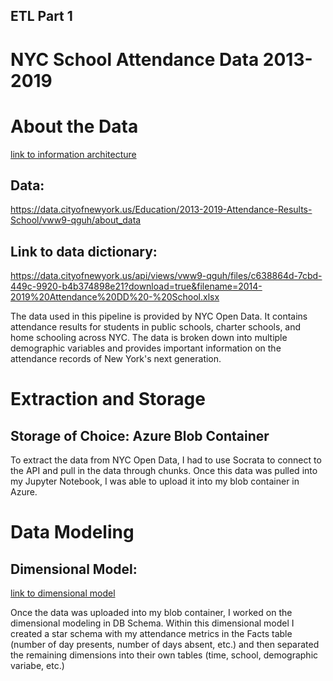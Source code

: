 ## ETL Part 1
# NYC School Attendance Data 2013-2019

# About the Data
[link to information architecture](https://viewer.diagrams.net/?tags=%7B%7D&highlight=0000ff&edit=_blank&layers=1&nav=1&title=Informartion%20Architecture.drawio#R7VnZTuMwFP2aSjMPjLJTHukywNCBSkWCPrqJSQxOHDlO2%2FD1Yyd2lqZAO3RRJV4a3xOvdzn3Ou2Y%2FXB5RUEc%2FCUexB1D85Ydc9AxDF2zNf4QSFYgtpAE4FPkyU4VMEFvUI2UaIo8mDQ6MkIwQ3ETdEkUQZc1MEApWTS7PRPcXDUGPmwBExfgNvqIPBYUaFcdS%2BDXEPmBWlnX5JsQqM4SSALgkUUNMocds08JYUUrXPYhFspTeinG%2FX7nbbkxCiO2yYDZ6LZ%2FH73cjP2b7vgao%2Btldntmyr2xTB0Yevz8UiSUBcQnEcDDCu1RkkYeFLNqXKr6jAiJOahz8AUylkljgpQRDgUsxPItXCL2VGtPxVS%2FbCkNlnLmXMhqwhhSFEIGqcIiRrOnulCbSYjVVLmk5irOLA76riollJCUuvAD%2FSmXBNSH7IN%2BRmlwHimQ8FPQjI%2BjEAOG5s19AOmyftmvsipvSMNuYWQ57xzgVK40AAxwZFIcz3Aw33vPQ3Pe9EXzx92UL6XdxzDiD9n7TIxgqSeUZGiXjMHIA5ELf6oJ%2BOZqc7Q8iwdALJpuhhF3IGryTosAMTiJQa7kBaeQpqfMClcbzUoAuK9%2B7oD3KePTQIknha%2FpdrnwHFIGlx8buG0QOcCSMStJqyvFRcUAugrroB79ihZ2bkKjZcLhklHgCkvMkbDO5fimpfEqUvXPdb0DtRlaU2%2B6YW%2BmOGdfejs%2FJr9VnDatvTkpfrM25DfnmPx28Z3EDmLk7jGNbLUY8PItpTx5aT1MZvzRJxEDPCPQU048xkWTQcvqsc6g5rrUo%2B%2BLQu2Tia4ykqrgmTZiZ30k5dJqWO4wvIwNw8s6ao1onJ6ZtyPMfZvZ2dDMuvZFO8uhY4LyQlwyh6M3mcO8WCGEYmNy1Iq3lNv4fwdyWvzcpxAwQdADrvIoQcIzuKS%2BEaD8atGbuAEMQbt0DUg4S5ODlK2WsaI6ew3pWutI19gX6XZb2nygIEqeCQ2rC1muwT9pnAl%2FNrQ7wuCMkNe2LhthegB9nq8kMWvDJHa%2BL3Xq1jHZbXf3gO0S2w7JTZHL5%2BxmHjWLaa24GRHg1UOGG8nQxiRhPoWJePHIf9IERX7V64qi%2BJSrSKe7QmjWmnv4WkIz9xaBekuh3%2FXFViHYPVR98TU7m%2B06QH6aF1%2Fu%2Bc8DmGEIUiW6qkqYoyQFGL3xTZIoaXsLxihO4EESmGPbjfix1yWwix3dwrhY%2FQlQVGPVXynm8B8%3D)

## Data: 
https://data.cityofnewyork.us/Education/2013-2019-Attendance-Results-School/vww9-qguh/about_data

## Link to data dictionary:
https://data.cityofnewyork.us/api/views/vww9-qguh/files/c638864d-7cbd-449c-9920-b4b374898e21?download=true&filename=2014-2019%20Attendance%20DD%20-%20School.xlsx

The data used in this pipeline is provided by NYC Open Data. It contains attendance results for students in public schools, charter schools, and home schooling across NYC. The data is broken down into multiple demographic variables and provides important information on the attendance records of New York's next generation.

# Extraction and Storage
## Storage of Choice: Azure Blob Container

To extract the data from NYC Open Data, I had to use Socrata to connect to the API and pull in the data through chunks. Once this data was pulled into my Jupyter Notebook, I was able to upload it into my blob container in Azure.

# Data Modeling
## Dimensional Model:
[link to dimensional model](https://viewer.diagrams.net/?tags=%7B%7D&highlight=0000ff&edit=_blank&layers=1&nav=1&title=Dimensional%20Modeling.drawio#R7V1bk9smGP01O5M%2BJGPdfHmMN0k70%2B20s2kn6dMOllhZrSxcGe%2Fa%2BfUFC2RLIFnyBWkNM5mJxCKE%2Bc7HgfMBunPuF5ufU7Cc%2F4YCGN%2FZg2Bz53y6s2175E3IfzRlm6VMXJYQplGQJVn7hK%2FRD8gSByx1HQVwVciIEYpxtCwm%2BihJoI8LaSBN0Wsx2zOKi29dghAKCV99EIup36IAz7PUsTfYp%2F8Co3DO32wN2F8WgGdmCas5CNDrQZLz%2Bc65TxHC2dVicw9j2ni8XbLnvlT8Na9YChPc5IHHj46bvrg%2FRvHf337dWH8h%2F%2FvH95aXFfMC4jX7xUG0eFr5c9LIrN54yxuD%2FIQlvcRgRpOmKwxSzGzmDEgCsQIGUQJTkmDt7uMYLFfRLnuWMo%2Fi4AFs0Rrzgvjd9DnawOAxMxnNS6z3QAqjt7TwZ1L4V1YZ%2BmcQR2FCrn3SAPSN0xSuSF0ewAqzHHO8iNkl%2B5kwxXBT2YBWbhaCZ4gWEKdbkoWD2WaNxaDscFO%2F7oFh87T5ISgclggYGMO87L29yAUzWRvzDQXz1RvtkSJwOkdp9IOaKmZNe2jI3f1rtIhBQqANglLSFO1ceWeQKI7vUYyotROUQMHgNFOQouWfIA0hZglLFCV41xDelPwjTXM%2F%2BODdeaSu9%2BTe2t%2BTfzR7iu9RssIpARYtAxL7vkJq4ylGS1ZoDJ95%2BSlreHo9QxijRRsI1HiJCIwcCM1wcD0YjAQY%2FPFrJRDIz8URiB9JdwmSMM7Mtus9wd5sEttKWztv4XLTl70VkYZ%2Fjncd4DwKAkg8d%2Fo6jzD8ugQ%2BzfRKCOQEn63xC9FgBxZyWhqIFbZvtdalgZh0UwnAxIXWSbASrJ7X8wwgjMXufJaQhHcvIPXnIH1ne95PP3UMDd5xZ3mnKwKAKAkfsieHJex4fcHOptLZrdFFsdSoOBVgmhhyaUQug2uSy7BrcuHj1yYwUNN%2FwCDi5alnlomezMIb6AAF2SThKQEL%2BOYYpheY0Y5ReM9hGKVLRpk0ZBT7aoziGEYpO0VrRqmzTntGKZemojNw%2B4aCfrFGFS5assbpOGlUnAqgiBqlYQ3lrGFZndNGC7FTA9qoMNfN04aodRraaIAL%2FWhDlK9oaCuACxTSWGXkP5Epa7RDQi2d3OkW6Hrv8SkCD3C4kr7flZjZ8q7V%2BXPcmkHAVSNddoVUURPpkuHgamKkI8pQeke6nIHcYLeuRzqilCTr2Z9IIfbg3SwKiUv1XpXsNO5VhaTqgUO%2BSOcyyGpUnApotZCntKaa8%2BabR6hGFvdSSzW906e6nG5mTqEhz0gWyHGeOZxAmPhXe%2BzoxyxmuV4PmEUW%2F1LLLL2TsDplFk3X6jniWj3DGg1woR9rmHV4PWANy%2B6aNvjL%2BtNhdEobmi7Ec0UF1NBGA1xoRxuuRCEtxb98UoEQsa7JxL%2Fy%2BFceruR9v2ynl%2BeJZr5e%2FMs1oqSK%2BFfmNK3iXzIcXG8MIIqSese%2FXE11SbdGlzzo2U3862wk1Qwc7Jauf2Tg0KQ4FdAyKqWK%2BeYRqpHFv9RSjVEpBafQkGckO4qlMwgTAGsPHv2oxUiZPaAWWQBMKbXwWbKhlr1T6EctnlEyT8KFdqzhiUqmYQ3lrCENgKmlDbNvWPAKDWmjd%2Bsy%2B0UbVbjQjzbkZxviaGE2fB3Z8DWSqU%2ByuOb1Al6eUSFVBLy89kcbtg2XnwcDc7ShzC80pH1RiKQ9uQlwnY2cmp3h44siqVFxKqBkVEgV88kj1NJ0iHE1auEV6M9EotPppKYq5FBUIbcQpE%2FJejEjY%2B%2BDuJY3MGGtRpDRjlCGRqDsAaHIwlpqCcXok4JTaEgoRp88CRf6sYY517AHrCENa6mlDXOuoeAVGtJG75Zb9ow22p9reJu0YfGv%2FRwAAwYh5Loi6XLnKEQJiD%2FvU6cprQ%2FkfLDP84B2mKC2%2BQdivGU8AtYYFS0HNxH%2BzvsHcv03vf4w8tjtp83B3z5xkiEmTbffeQn0JnvM47f7x3Z3%2B%2BeCj%2FTjbeT28%2BMCJMHvO%2FyS5C9RXOC9QrYtTz3IlbUVbaBKvLGkFVqnPqyDIJOgMWfESsqpUFpTGAMcvRRrcnk%2BEZXyZ%2BDj1RPAmLQgSHwT%2FyzFP63ygZeyQcFQ4v%2Fu1eKfQyNSq4h%2FZs7SKv4pw8HVBof8MF0T%2Fyz4hX7jw5GoU%2B%2F7cxMFPRs%2FNcujLoun3gDKiNYq5IcjBCOLgqolGCNaC06hIbuIojVGxMefArBdUWoh%2FgNDmPaeW3qBFv24xEjZPeASWQBULZcYJVtwCg25RFSyKYs8gdmKNpghk3Zw0Y9MWhyMasjkWmQijYuqZZMWCqgGbFJhrltnEx51K7PJMoWGTk7Ai3Z0Mq4VTpcwpVEmEO6%2B4ZCsFzCN%2FHeEiu8dbfF0LFjGWYAxhcul6cIe0MvG3r2eYEnUTP15ipLIB3G8NSPcUyHkWRIIXfZY3t5ASJwjMwgx%2BIhd0gympkdqBSdPAqe2Z7W%2FEThJJttv%2FhzQvsBoIiO2i56V0BsY1R%2Fz9zY%2Fp9gTGA1tfchNNmUfxtQ8QfRCLkO8a%2BQsiVgsKQBo%2BN8a0T%2FMgP9vuFux%2BN7PEPKRvjmJKKqyAlhOXqRsK3j2EvI7svcU3z1LyykkY6GOBttNsC1h2kZgfHvY5tGVA2yT7jEwfeJJuBnrgxtxztgxSBTJmEcg4Qy8AiRGko9s3KSiORFX3NBzqXadSSUy9FyYXe42RiMRI9J9Gdc7l2rSYnun1tGp8%2BTrScXXGKrXZbfe7nMeDMQVL3qvy878Qr%2F41ETU897gsLDTJdlV0KnZ2nejQ8UWe0C15pbzVj4c4RbJkmzF3NK7LwN3ufAhcwoNiUXU0tgUwXxqpT1atOOS%2FJuVhky6JBPJmmy1ZGINeveZjS7ZhLmFfnRiDXqnQ%2FaLOSqRoSF1mI8N94A6ZCuwVXNH786y65Y7NP3YsDVosb9PT%2B5o%2FfHgm%2BUOUQ8NZomZtJ4WJx9JFsbeLHJE9fOLLiGVludTyVYm3ijziFqoAYUcFLJ1hjcKClEaNaCoAIVkgd5tgoKvqDWgOA4Kyeq7GwWFKH4aUMhBIRtq3igoGsxmD06gZUY%2BaP7iYbrZs8dPmK3VDWSDcJ7W%2BNhY9oY%2FqBRWN6kYWR%2B8yWQy8ryxN3H44T28xOwcXFbIvvmPl5tvBOUlZQflCiVdzpBj0W7qTkLm1%2B1OQs5vtDgJuWppz5mQdu3SfMgenIbhvP%2FhzMiPYT8CYdLYYHuQjanPlRXO%2B5x8WDaurVc5%2F5jd7z0oq8GF%2FWnSiT%2B9Jdc4injr3LO%2F5YAYlXBqnQj4PICQA358HcC78gpX1quU33FVAJ53G6oBrxy4F8ejOKdwTh1GOF5pGDEoYftCkHxvl7HvePU1Kz%2FAa9b6p1wZxZy23yqKT2WAC3bbbkUA5%2BJuUgZ3czexiiXZ%2FLtBF3eTctd9DPXlB3jNWv%2BUxg9Y57EDuU0R3T%2B8z043uv%2BGAkhz%2FA8%3D#%7B%22pageId%22%3A%22m0gz6p9ayZCRpla_-ZTe%22%7D)

Once the data was uploaded into my blob container, I worked on the dimensional modeling in DB Schema. Within this dimensional model I created a star schema with my attendance metrics in the Facts table (number of day presents, number of days absent, etc.) and then separated the remaining dimensions into their own tables (time, school, demographic variabe, etc.)
